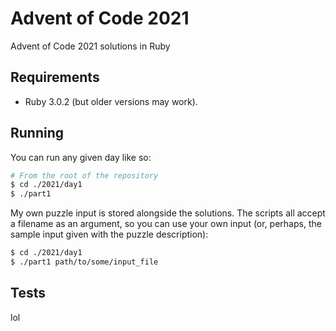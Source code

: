 # Advent of Code 2021

Advent of Code 2021 solutions in Ruby

## Requirements

- Ruby 3.0.2 (but older versions may work).

## Running

You can run any given day like so:

```sh
# From the root of the repository
$ cd ./2021/day1
$ ./part1
```

My own puzzle input is stored alongside the solutions. The scripts all accept a filename as an argument, so you can use your own input (or, perhaps, the sample input given with the puzzle description):

```sh
$ cd ./2021/day1
$ ./part1 path/to/some/input_file
```

## Tests

lol
